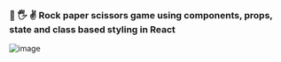 ### 👊 🖐️ ✌️ Rock paper scissors game using components, props, state and class based styling in React
![image](https://github.com/day-lee/rockpaperscissors/assets/73591588/867deb9e-668f-4a85-9a2f-a9cf0c56f7ea)
